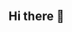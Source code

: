 ## Hi there 👋

<!--
**ManishS72/ManishS72** is a ✨ _special_ ✨ repository because its `README.md` (this file) appears on your GitHub profile.

Here are some ideas to get you started:
<img src="https://moldech.com/wp-content/uploads/2022/07/96143-developer.gif" alt="rajnishrv" width="325" height="250"  />
- 🔭 I’m currently working on ...
- 🌱 I’m currently learning ...
- 👯 I’m looking to collaborate on ...
- 🤔 I’m looking for help with ...
- 💬 Ask me about ...
- 📫 How to reach me: ...
- 😄 Pronouns: ...
- ⚡ Fun fact: ...
-->
